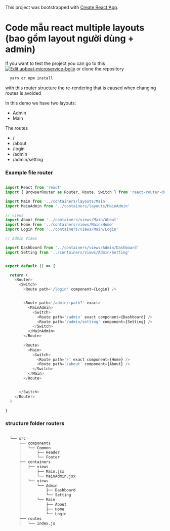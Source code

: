 This project was bootstrapped with [Create React App](https://github.com/facebook/create-react-app).


# Code mẫu react multiple layouts (bao gồm layout người dùng + admin) 


If you want to test the project you can go to this  [![Edit upbeat-microservice-bgliv](https://codesandbox.io/static/img/play-codesandbox.svg)](https://codesandbox.io/s/upbeat-microservice-bgliv?fontsize=14&hidenavigation=1&theme=dark)  or clone the repository

```bash
  yarn or npm install
```

with this router structure the re-rendering that is caused when changing routes is avoided

In this demo we have two layouts:
  - Admin
  - Main

The routes
  - /
  - /about
  - /login
  - /admin
  - /admin/setting

### Example file router


```javascript

import React from 'react'
import { BrowserRouter as Router, Route, Switch } from 'react-router-dom'

import Main from '../containers/layouts/Main'
import MainAdmin from '../containers/layouts/MainAdmin'

// views
import About from '../containers/views/Main/About'
import Home from '../containers/views/Main/Home'
import Login from '../containers/views/Main/Login'

// admin Views

import Dashboard from '../containers/views/Admin/Dashboard'
import Setting from '../containers/views/Admin/Setting'


export default () => {

  return (
    <Router>
      <Switch>
        <Route path='/login' component={Login} />


        <Route path='/admin/:path?' exact>
          <MainAdmin>
            <Switch>
              <Route path='/admin' exact component={Dashboard} />
              <Route path='/admin/setting' component={Setting} />
            </Switch>
          </MainAdmin>
        </Route>
        
        <Route>
          <Main>
            <Switch>
              <Route path='/' exact component={Home} />
              <Route path='/about' component={About} />
            </Switch>
          </Main>
        </Route>


      </Switch>
    </Router>
  )

}
```

### structure folder routers

```bash

  └── src
      ├── components
      │   └── Common
      │       ├── Header
      │       └── Footer
      ├── containers
      │   ├── views
      │       ├── Main.jsx
      │       └── MainAdmin.jsx
      │   └── views
      │       └── Admin
      │           ├── Dashboard
      │           └── Setting
      │       └── Main
      │           ├── About
      │           ├── Home
      │           └── Login
      ├── routes
      │   └── index.js
```
